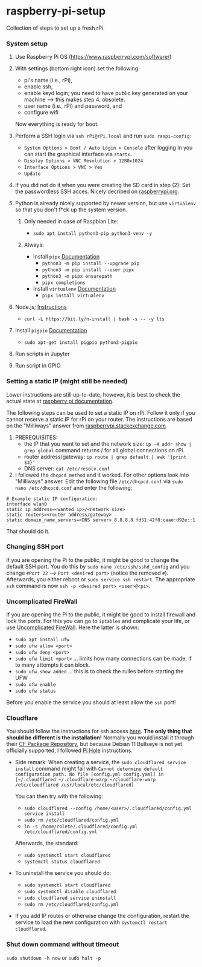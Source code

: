 # raspberry-pi-setup

Collection of steps to set up a fresh rPi.

### System setup

1. Use Raspberry Pi OS (https://www.raspberrypi.com/software/)
2. With settings (bottom right icon) set the following:
   - pi's name (i.e., rPi),
   - enable ssh,
   - enable keyd login; you need to have public key generated on your machine --> this makes step 4. obsolete.
   - user name (i.e., rPi) and password, and
   - configure wifi

   Now everything is ready for boot. 

3. Perform a SSH login via `ssh rPi@rPi.local` and run `sudo raspi-config`:
   - `System Options > Boot / Auto Login > Console` after logging in you can start the graphical interface via `startx`.
   - `Display Options > VNC Resolution > 1280x1024`
   - `Interface Options > VNC > Yes`
   - `Update`
	 
4. If you did not do it when you were creating the SD card in step (2): Set the passwordless SSH acces. Nicely decribed on [raspberrypi.org](https://www.raspberrypi.com/documentation/computers/remote-access.html#passwordless-ssh-access).

5. Python is already nicely supported by newer version, but use `virtualenv` so that you don't f*ck up the system version.

   1. Only needed in case of Raspbian Lite:
      - `sudo apt install python3-pip python3-venv -y`
      
   2. Always:
      - Install `pipx` [Documentation](https://pypa.github.io/pipx/)
        - `python3 -m pip install --upgrade pip`
        - `python3 -m pip install --user pipx`
        - `python3 -m pipx ensurepath`
        - `pipx completions`
      - Install `virtualenv` [Documentation](https://virtualenv.pypa.io/)
        - `pipx install virtualenv`
		
6. Node.js; [Instructions](https://github.com/mklement0/n-install)
   - `curl -L https://bit.ly/n-install | bash -s -- -y lts`

7. Install `pigpio` [Documentation](https://abyz.me.uk/rpi/pigpio/download.html)
   - `sudo apt-get install pigpio python3-pigpio`

8. Run scripts in Jupyter

9. Run script in GPIO

### Setting a static IP (might still be needed)

Lower instructions are still up-to-date, however, it is best to check the actual state at [raspberry pi documentation](https://www.raspberrypi.com/documentation/computers/configuration.html#the-dhcp-daemon).

The following steps can be used to set a static IP on rPi. Follow it only if you cannot reserve a static IP for rPi on your router. The instructions are based on the "Milliways" answer from [raspberrypi.stackexchange.com](https://raspberrypi.stackexchange.com/a/74428/52236)
1. PREREQUISITES:
   - the IP that you want to set and the network size: `ip -4 addr show | grep global` command returns <current ip>/<network size> for all global connections on rPi.
   - router address/gateway: `ip route | grep default | awk '{print $3}'`
   - DNS server: `cat /etc/resolv.conf`
2. I followed the `dhcpcd method` and it worked. For other options look into "Milliways" answer.
Edit the following file `/etc/dhcpcd.conf` via `sudo nano /etc/dhcpcd.conf` and enter the following:
```
# Example static IP configuration:
interface wlan0
static ip_address=<wanted ip>/<network size>
static routers=<router address/gateway>
static domain_name_servers=<DNS server> 8.8.8.8 fd51:42f8:caae:d92e::1
```
That should do it.
	
### Changing SSH port
	
If you are opening the Pi to the public, it might be good to change the default SSH port. You do this by `sudo nano /etc/ssh/sshd_config` and you change `#Port 22` --> `Port <desired port>` (notice the removed `#`). Afterwards, you either reboot or `sudo service ssh restart`. The appropriate `ssh` command is now `ssh -p <desired port> <user>@<pi>`.
	
### Uncomplicated FireWall
	
If you are opening the Pi to the public, it might be good to install firewall and lock the ports. For this you can go to `iptables` and complicate your life, or use [Uncomplicated FireWall](https://www.raspberrypi.com/documentation/computers/configuration.html#install-a-firewall). Here the latter is shown:
- `sudo apt install ufw`
- `sudo ufw allow <port>`
- `sudo ufw deny <port>`
- `sudo ufw limit <port>` ... limits how many connections can be made, if to many attempts it can block.
- `sudo ufw show added`   ... this is to check the rulles before starting the UFW
- `sudo ufw enable`
- `sudo ufw status`
	
Before you enable the service you should at least allow the `ssh` port!

### Cloudflare

You should follow the instructions for ssh access [here](https://developers.cloudflare.com/cloudflare-one/tutorials/ssh). <b>The only thing that should be different is the installation!</b> Normally you would install it through their [CF Package Repository](https://pkg.cloudflare.com/#debian-title), but because Debian 11 Bullseye is not yet officially supported, I followed [Pi Hole](https://docs.pi-hole.net/guides/dns/cloudflared/#armhf-architecture-32-bit-raspberry-pi) instructions.
	
- Side remark: When creating a service, the `sudo cloudflared service install` command might fail with ```Cannot determine default configuration path. No file [config.yml config.yaml] in [~/.cloudflared ~/.cloudflare-warp ~/cloudflare-warp /etc/cloudflared /usr/local/etc/cloudflared]```
	
  You can then try with the following:
  - `sudo cloudflared --config /home/<user>/.cloudflared/config.yml service install`
  - `sudo rm /etc/cloudflared/config.yml`
  - `ln -s /home/rolete/.cloudflared/config.yml /etc/cloudflared/config.yml`
	
  Afterwards, the standard:
  - `sudo systemctl start cloudflared`
  - `systemctl status cloudflared`

- To uninstall the service you should do:
  - `sudo systemctl start cloudflared`
  - `sudo systemctl disable cloudflared`
  - `sudo cloudflared service uninstall`
  - `sudo rm /etc/cloudflared/config.yml`
	
- If you add IP routes or otherwise change the configuration, restart the service to load the new configuration with `systemctl restart cloudflared`.

### Shut down command without timeout

`sudo shutdown -h now` or `sudo halt -p`
